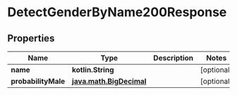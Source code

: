 
# DetectGenderByName200Response

## Properties
Name | Type | Description | Notes
------------ | ------------- | ------------- | -------------
**name** | **kotlin.String** |  |  [optional]
**probabilityMale** | [**java.math.BigDecimal**](java.math.BigDecimal.md) |  |  [optional]



